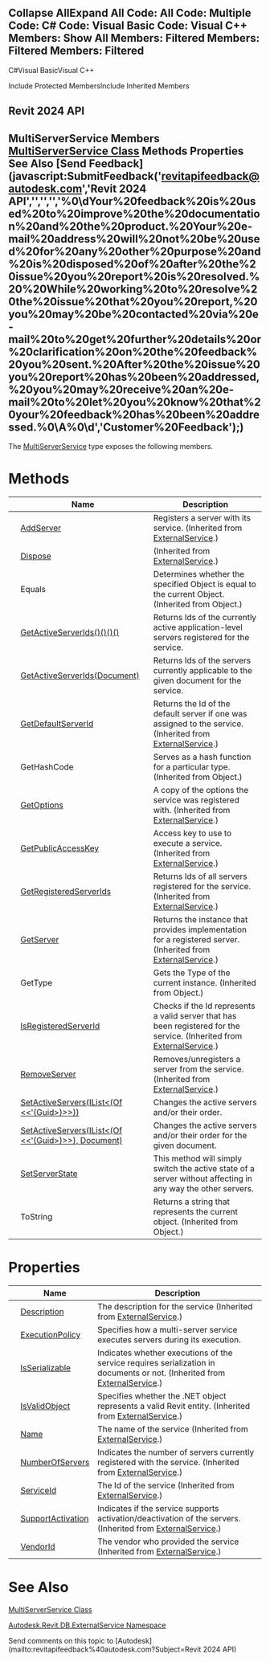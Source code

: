 ﻿

Collapse AllExpand All Code: All Code: Multiple Code: C# Code: Visual Basic Code: Visual C++  Members: Show All Members: Filtered Members: Filtered Members: Filtered   
---  
  
C#Visual BasicVisual C++

Include Protected MembersInclude Inherited Members

Revit 2024 API  
---  
MultiServerService Members  
[MultiServerService Class](ac0494f1-bd1c-4596-e2bf-eec3ac36e3b4.md) Methods Properties See Also [Send Feedback](javascript:SubmitFeedback\('revitapifeedback@autodesk.com','Revit 2024 API','','','','%0\\dYour%20feedback%20is%20used%20to%20improve%20the%20documentation%20and%20the%20product.%20Your%20e-mail%20address%20will%20not%20be%20used%20for%20any%20other%20purpose%20and%20is%20disposed%20of%20after%20the%20issue%20you%20report%20is%20resolved.%20%20While%20working%20to%20resolve%20the%20issue%20that%20you%20report,%20you%20may%20be%20contacted%20via%20e-mail%20to%20get%20further%20details%20or%20clarification%20on%20the%20feedback%20you%20sent.%20After%20the%20issue%20you%20report%20has%20been%20addressed,%20you%20may%20receive%20an%20e-mail%20to%20let%20you%20know%20that%20your%20feedback%20has%20been%20addressed.%0\\A%0\\d','Customer%20Feedback'\);)  
---  
  
The [MultiServerService](ac0494f1-bd1c-4596-e2bf-eec3ac36e3b4.md) type exposes the following members.

# Methods

|  | Name | Description |
| --- | --- | --- |
|  | [AddServer](6e60c7f3-83f3-dca5-745c-efd995421369.md) | Registers a server with its service.  (Inherited from [ExternalService](0408e6d9-12d3-20e4-911e-6d299fe31b81.md).) |
|  | [Dispose](111746bc-4ade-6ef5-bff8-63f14d564166.md) | (Inherited from [ExternalService](0408e6d9-12d3-20e4-911e-6d299fe31b81.md).) |
|  | Equals | Determines whether the specified Object is equal to the current Object. (Inherited from Object.) |
|  | [GetActiveServerIds()()()()](d3e87992-9ae7-7ad0-3e0b-0931d015b2d7.md) | Returns Ids of the currently active application-level servers registered for the service. |
|  | [GetActiveServerIds(Document)](dcfcdc0f-8926-b6b5-8337-5b71bd6a8719.md) | Returns Ids of the servers currently applicable to the given document for the service. |
|  | [GetDefaultServerId](f348cd43-7480-2799-12ed-9d6dbc2b47b7.md) | Returns the Id of the default server if one was assigned to the service.  (Inherited from [ExternalService](0408e6d9-12d3-20e4-911e-6d299fe31b81.md).) |
|  | GetHashCode | Serves as a hash function for a particular type.  (Inherited from Object.) |
|  | [GetOptions](492cc7a7-9493-732e-a6a7-fd00b3b85773.md) | A copy of the options the service was registered with.  (Inherited from [ExternalService](0408e6d9-12d3-20e4-911e-6d299fe31b81.md).) |
|  | [GetPublicAccessKey](d40f5730-6deb-2b5c-1d42-b5abfbc2a625.md) | Access key to use to execute a service.  (Inherited from [ExternalService](0408e6d9-12d3-20e4-911e-6d299fe31b81.md).) |
|  | [GetRegisteredServerIds](230b50ac-8db7-cf62-2502-3cb0fd217b35.md) | Returns Ids of all servers registered for the service.  (Inherited from [ExternalService](0408e6d9-12d3-20e4-911e-6d299fe31b81.md).) |
|  | [GetServer](839e6c3d-1f70-4668-781f-823baf005ff5.md) | Returns the instance that provides implementation for a registered server.  (Inherited from [ExternalService](0408e6d9-12d3-20e4-911e-6d299fe31b81.md).) |
|  | GetType | Gets the Type of the current instance. (Inherited from Object.) |
|  | [IsRegisteredServerId](24077646-e04a-cd18-c9e9-0bc1f7cfbcba.md) | Checks if the Id represents a valid server that has been registered for the service.  (Inherited from [ExternalService](0408e6d9-12d3-20e4-911e-6d299fe31b81.md).) |
|  | [RemoveServer](8659a6ce-c473-987a-beea-388f64c5f0f3.md) | Removes/unregisters a server from the service.  (Inherited from [ExternalService](0408e6d9-12d3-20e4-911e-6d299fe31b81.md).) |
|  | [SetActiveServers(IList<(Of <<'(Guid>)>>))](d96a3559-859d-6429-6dba-4525a4d587ea.md) | Changes the active servers and/or their order. |
|  | [SetActiveServers(IList<(Of <<'(Guid>)>>), Document)](2b1cfcab-7354-010c-b40d-8ca063ac8b8f.md) | Changes the active servers and/or their order for the given document. |
|  | [SetServerState](a5a3d19e-57f1-85f9-a2c3-e095094fcd1a.md) | This method will simply switch the active state of a server without affecting in any way the other servers. |
|  | ToString | Returns a string that represents the current object. (Inherited from Object.) |
  
# Properties

|  | Name | Description |
| --- | --- | --- |
|  | [Description](d0fd2d4b-9b05-7c57-5918-81ab3140ad96.md) | The description for the service  (Inherited from [ExternalService](0408e6d9-12d3-20e4-911e-6d299fe31b81.md).) |
|  | [ExecutionPolicy](9adbb787-5848-e0f2-2a27-4fb5d4c1f73f.md) | Specifies how a multi-server service executes servers during its execution. |
|  | [IsSerializable](11302e75-b2d9-3281-c79d-aa0bf2423588.md) | Indicates whether executions of the service requires serialization in documents or not.  (Inherited from [ExternalService](0408e6d9-12d3-20e4-911e-6d299fe31b81.md).) |
|  | [IsValidObject](bc2460fd-30a2-aba0-5e81-ceaa65fc2634.md) | Specifies whether the .NET object represents a valid Revit entity.  (Inherited from [ExternalService](0408e6d9-12d3-20e4-911e-6d299fe31b81.md).) |
|  | [Name](dd73f984-ee0e-6e97-241f-53e4a62915e1.md) | The name of the service  (Inherited from [ExternalService](0408e6d9-12d3-20e4-911e-6d299fe31b81.md).) |
|  | [NumberOfServers](e78d2848-05b8-2d85-82c8-6f3450ff2c46.md) | Indicates the number of servers currently registered with the service.  (Inherited from [ExternalService](0408e6d9-12d3-20e4-911e-6d299fe31b81.md).) |
|  | [ServiceId](a5988799-0b50-7b30-797d-ed7ef569287c.md) | The Id of the service  (Inherited from [ExternalService](0408e6d9-12d3-20e4-911e-6d299fe31b81.md).) |
|  | [SupportActivation](28169f98-6599-d6f1-a4cb-8a3bd69a3ecc.md) | Indicates if the service supports activation/deactivation of the servers.  (Inherited from [ExternalService](0408e6d9-12d3-20e4-911e-6d299fe31b81.md).) |
|  | [VendorId](68781c7a-2932-eeb1-f483-e58fccec7c68.md) | The vendor who provided the service  (Inherited from [ExternalService](0408e6d9-12d3-20e4-911e-6d299fe31b81.md).) |
  
# See Also

[MultiServerService Class](ac0494f1-bd1c-4596-e2bf-eec3ac36e3b4.md)

[Autodesk.Revit.DB.ExternalService Namespace](a88f2d1d-c02f-a901-9543-44e4b5dd5fc9.md)

Send comments on this topic to [Autodesk](mailto:revitapifeedback%40autodesk.com?Subject=Revit 2024 API)
